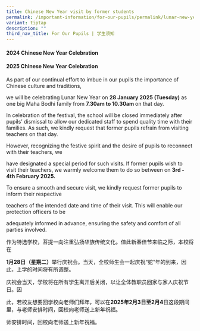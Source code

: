 ```yaml
---
title: Chinese New Year visit by former students
permalink: /important-information/for-our-pupils/permalink/lunar-new-year-visit-by-former-students/
variant: tiptap
description: ""
third_nav_title: For Our Pupils | 学生须知
---
```

<h4><strong>2024 Chinese New Year Celebration&nbsp;</strong></h4>
<p></p>
<h4><strong>2025 Chinese New Year Celebration</strong></h4>
<p>As part of our continual effort to imbue in our pupils the importance
of Chinese culture and traditions,</p>
<p>we will be celebrating Lunar New Year on <strong>28 January 2025 (Tuesday)</strong> as
one big Maha Bodhi family from <strong>7.30am to 10.30am </strong>on that
day.</p>
<p>In celebration of the festival, the school will be closed immediately
after pupils’ dismissal to allow our dedicated staff to spend quality time
with their families. As such, we kindly request that former pupils refrain
from visiting teachers on that day.</p>
<p>However, recognizing the festive spirit and the desire of pupils to reconnect
with their teachers, we</p>
<p>have designated a special period for such visits. If former pupils wish
to visit their teachers, we warmly welcome them to do so between on <strong>3rd - 4th February 2025.</strong>
</p>
<p>To ensure a smooth and secure visit, we kindly request former pupils to
inform their respective</p>
<p>teachers of the intended date and time of their visit. This will enable
our protection officers to be</p>
<p>adequately informed in advance, ensuring the safety and comfort of all
parties involved.</p>
<p>作为特选学校，菩提一向注重弘扬华族传统文化。值此新春佳节来临之际，本校将在</p>
<p><strong>1月28日（星期二）</strong>举行庆祝会。当天，全校师生会一起庆祝“蛇”年的到来，因此，上学的时间将有所调整。</p>
<p>庆祝会当天，学校将在所有学生离开后关闭，以让全体教职员回家与家人庆祝节日。因</p>
<p>此，若校友想要回学校向老师们拜年，可以在<strong>2025年2月3日至2月4</strong>日这段期间里，与老师安排时间，回校向老师送上新年祝福。</p>
<p>师安排时间，回校向老师送上新年祝福。</p>
